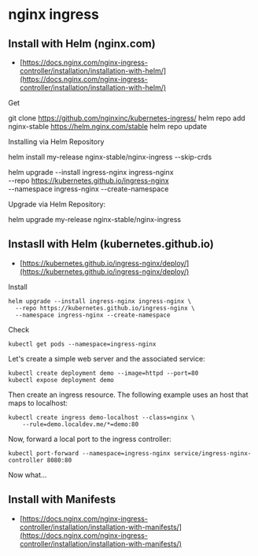 # nginx ingress

## Install with Helm (nginx.com)
* [https://docs.nginx.com/nginx-ingress-controller/installation/installation-with-helm/](https://docs.nginx.com/nginx-ingress-controller/installation/installation-with-helm/)

Get

  git clone https://github.com/nginxinc/kubernetes-ingress/
  helm repo add nginx-stable https://helm.nginx.com/stable
  helm repo update

Installing via Helm Repository

  helm install my-release nginx-stable/nginx-ingress --skip-crds

helm upgrade --install ingress-nginx ingress-nginx \
  --repo https://kubernetes.github.io/ingress-nginx \
  --namespace ingress-nginx --create-namespace
  
Upgrade via Helm Repository:

  helm upgrade my-release nginx-stable/nginx-ingress

## Instasll with Helm (kubernetes.github.io)
* [https://kubernetes.github.io/ingress-nginx/deploy/](https://kubernetes.github.io/ingress-nginx/deploy/)

Install
```
helm upgrade --install ingress-nginx ingress-nginx \
  --repo https://kubernetes.github.io/ingress-nginx \
  --namespace ingress-nginx --create-namespace
```

Check
```
kubectl get pods --namespace=ingress-nginx
```

Let's create a simple web server and the associated service:
```
kubectl create deployment demo --image=httpd --port=80
kubectl expose deployment demo
```

Then create an ingress resource. The following example uses an host that maps to localhost:

```
kubectl create ingress demo-localhost --class=nginx \
    --rule=demo.localdev.me/*=demo:80
````

Now, forward a local port to the ingress controller:
```
kubectl port-forward --namespace=ingress-nginx service/ingress-nginx-controller 8080:80
```

Now what...


## Install with Manifests
* [https://docs.nginx.com/nginx-ingress-controller/installation/installation-with-manifests/](https://docs.nginx.com/nginx-ingress-controller/installation/installation-with-manifests/)
